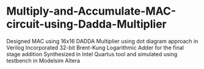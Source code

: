 # Multiply-and-Accumulate-MAC-circuit-using-Dadda-Multiplier

Designed MAC using 16x16 DADDA Multiplier using dot diagram approach in Verilog
Incorporated 32-bit Brent-Kung Logarithmic Adder for the final stage addition
Synthesized in Intel Quartus tool and simulated using testbench in Modelsim Altera

